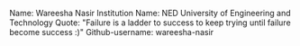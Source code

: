 Name: Wareesha Nasir
Institution Name: NED University of Engineering and Technology
Quote: "Failure is a ladder to success to keep trying until failure become success :)"
Github-username: wareesha-nasir
